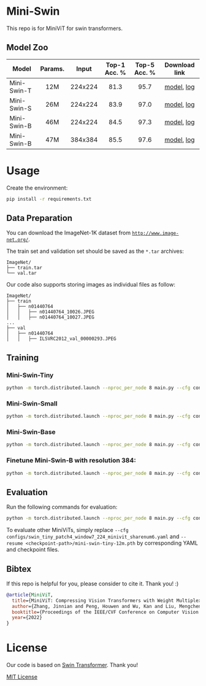 # Mini-Swin

This repo is for MiniViT for swin transformers.

## Model Zoo
Model | Params. | Input | Top-1 Acc. % | Top-5 Acc. % | Download link
--- |:---:|:---:|:---:|:---:|:---:
Mini-Swin-T | 12M | 224x224 | 81.3 | 95.7 | [model](https://github.com/DominickZhang/MiniViT-model-zoo/releases/download/v1.0.0/mini-swin-tiny-12m.pth), [log](https://github.com/DominickZhang/MiniViT-model-zoo/releases/download/v1.0.0/log_mini_swin_tiny.txt)
Mini-Swin-S | 26M | 224x224 | 83.9 | 97.0 | [model](https://github.com/DominickZhang/MiniViT-model-zoo/releases/download/v1.0.0/mini-swin-small-26m.pth), [log](https://github.com/DominickZhang/MiniViT-model-zoo/releases/download/v1.0.0/log_mini_swin_small.txt)
Mini-Swin-B | 46M | 224x224 | 84.5| 97.3 | [model](https://github.com/DominickZhang/MiniViT-model-zoo/releases/download/v1.0.0/mini-swin-base-46m.pth), [log](https://github.com/DominickZhang/MiniViT-model-zoo/releases/download/v1.0.0/log_mini_swin_base.txt)
Mini-Swin-B | 47M | 384x384 | 85.5 | 97.6 | [model](https://github.com/DominickZhang/MiniViT-model-zoo/releases/download/v1.0.0/mini-swin-base-224to384.pth), [log](https://github.com/DominickZhang/MiniViT-model-zoo/releases/download/v1.0.0/log_mini_swin_base_384.txt)


# Usage

Create the environment:

```bash
pip install -r requirements.txt
```

## Data Preparation

You can download the ImageNet-1K dataset from [`http://www.image-net.org/`](http://www.image-net.org/).

The train set and validation set should be saved as the `*.tar` archives:

```
ImageNet/
├── train.tar
└── val.tar
```

Our code also supports storing images as individual files as follow:
```
ImageNet/
├── train
│   ├── n01440764
│   │   ├── n01440764_10026.JPEG
│   │   ├── n01440764_10027.JPEG
...
├── val
│   ├── n01440764
│   │   ├── ILSVRC2012_val_00000293.JPEG
```


## Training


### Mini-Swin-Tiny
```bash
python -m torch.distributed.launch --nproc_per_node 8 main.py --cfg configs/swin_tiny_patch4_window7_224_minivit_sharenum6.yaml --data-path <data-path>  --output <output-folder> --tag mini-swin-tiny --batch-size 128 --is_sep_layernorm --is_transform_heads --is_transform_ffn --do_distill --alpha 0.0 --teacher <teacher-path> --attn_loss --hidden_loss --hidden_relation --student_layer_list 11_9_7_5_3_1 --teacher_layer_list 23_21_15_9_3_1 --hidden_weight 0.1
```

### Mini-Swin-Small
```bash
python -m torch.distributed.launch --nproc_per_node 8 main.py --cfg configs/swin_small_patch4_window7_224_minivit_sharenum2.yaml --data-path <data-path>  --output <output-folder> --tag mini-swin-small --batch-size 128 --is_sep_layernorm --is_transform_heads --is_transform_ffn --do_distill --alpha 0.0 --teacher <teacher-path> --attn_loss --hidden_loss --hidden_relation --student_layer_list 23_21_15_9_3_1 --teacher_layer_list 23_21_15_9_3_1 --hidden_weight 0.1
```

### Mini-Swin-Base
```bash
python -m torch.distributed.launch --nproc_per_node 8 main.py --cfg configs/swin_base_patch4_window7_224_minivit_sharenum2.yaml --data-path <data-path>  --output <output-folder> --tag mini-swin-base --batch-size 128 --is_sep_layernorm --is_transform_heads --is_transform_ffn --do_distill --alpha 0.0 --teacher <teacher-path> --attn_loss --hidden_loss --hidden_relation --student_layer_list 23_21_15_9_3_1 --teacher_layer_list 23_21_15_9_3_1 --hidden_weight 0.1
```

### Finetune Mini-Swin-B with resolution 384:
```bash
python -m torch.distributed.launch --nproc_per_node 8 main.py --cfg configs/swin_base_patch4_window7_224to384_minivit_sharenum2_adamw.yaml --data-path <data-path>  --output <output-folder> --tag mini-swin-base-224to384 --batch-size 16 --accumulation-steps 2 --is_sep_layernorm --is_transform_heads --is_transform_ffn --resume <model-224-ckpt> --resume_weight_only --train_224to384
```

## Evaluation

Run the following commands for evaluation:

```bash
python -m torch.distributed.launch --nproc_per_node 8 main.py --cfg configs/swin_tiny_patch4_window7_224_minivit_sharenum6.yaml --data-path <data-path> --batch-size 64 --tag inference --is_sep_layernorm --is_transform_ffn --is_transform_heads --resume <checkpoint-path>/mini-swin-tiny-12m.pth --eval
```
To evaluate other MiniViTs, simply replace `--cfg configs/swin_tiny_patch4_window7_224_minivit_sharenum6.yaml` and `--resume <checkpoint-path>/mini-swin-tiny-12m.pth` by corresponding YAML and checkpoint files.

## Bibtex

If this repo is helpful for you, please consider to cite it. Thank you! :)
```bibtex
@article{MiniViT,
  title={MiniViT: Compressing Vision Transformers with Weight Multiplexing},
  author={Zhang, Jinnian and Peng, Houwen and Wu, Kan and Liu, Mengchen and Xiao, Bin and Fu, Jianlong and Yuan, Lu},
  booktitle={Proceedings of the IEEE/CVF Conference on Computer Vision and Pattern Recognition (CVPR)},
  year={2022}
}
```

# License
Our code is based on [Swin Transformer](https://github.com/microsoft/Swin-Transformer). Thank you!

[MIT License](./LICENSE)
